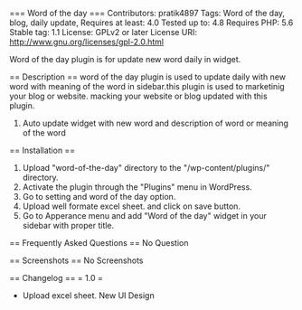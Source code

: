 === Word of the day ===
Contributors: pratik4897
Tags: Word of the day, blog, daily update,
Requires at least: 4.0
Tested up to: 4.8
Requires PHP: 5.6
Stable tag: 1.1
License: GPLv2 or later
License URI: http://www.gnu.org/licenses/gpl-2.0.html

Word of the day plugin is for update new word daily in widget.

== Description ==
word of the day plugin is used to update daily with new word with meaning of the word in sidebar.this plugin is used to marketinig your blog or website. macking your website or blog updated with this plugin.

1. Auto update widget with new word and description of word or meaning of the word

== Installation ==
1. Upload "word-of-the-day" directory  to the "/wp-content/plugins/" directory.
2. Activate the plugin through the "Plugins" menu in WordPress.
3. Go to setting and word of the day option.
4. Upload well formate excel sheet. and click on save button.
5. Go to Apperance menu and add "Word of the day" widget in your sidebar with proper title.

== Frequently Asked Questions ==
No Question

== Screenshots ==
No Screenshots

== Changelog ==
= 1.0 =
* Upload excel sheet. New UI Design